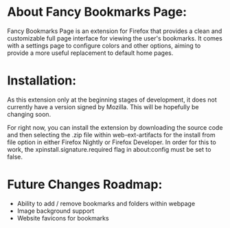 # About Fancy Bookmarks Page:
Fancy Bookmarks Page is an extension for Firefox that provides a clean and customizable full page
interface for viewing the user's bookmarks. It comes with a settings page to configure colors
and other options, aiming to provide a more useful replacement to default home pages.

# Installation:
As this extension only at the beginning stages of development, it does not currently have a version
signed by Mozilla. This will be hopefully be changing soon.

For right now, you can install the extension by downloading the source code and then selecting the
.zip file within web-ext-artifacts for the install from file option in either Firefox Nightly or
Firefox Developer. In order for this to work, the xpinstall.signature.required flag in about:config
must be set to false.

# Future Changes Roadmap:
- Ability to add / remove bookmarks and folders within webpage
- Image background support
- Website favicons for bookmarks
